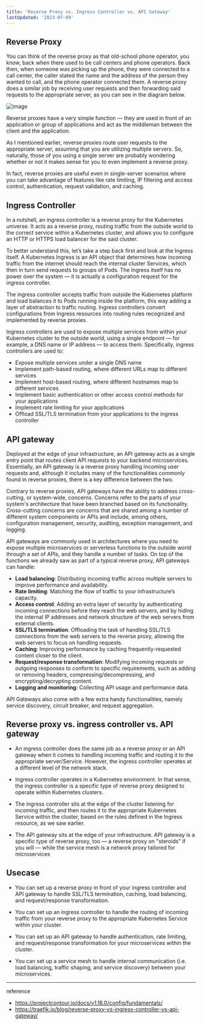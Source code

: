 ```yaml
---
title: 'Reverse Proxy vs. Ingress Controller vs. API Gateway'
lastUpdated: '2023-07-09'
---
```

## Reverse Proxy

You can think of the reverse proxy as that old-school phone operator, you know, back when there used to be call centers and phone operators. Back then, when someone was picking up the phone, they were connected to a call center, the caller stated the name and the address of the person they wanted to call, and the phone operator connected them. A reverse proxy does a similar job by receiving user requests and then forwarding said requests to the appropriate server, as you can see in the diagram below.

![image](https://github.com/rlaisqls/rlaisqls/assets/81006587/60b223c5-7550-4e37-b31e-1940f625933c)

Reverse proxies have a very simple function — they are used in front of an application or group of applications and act as the middleman between the client and the application.

As I mentioned earlier, reverse proxies route user requests to the appropriate server, assuming that you are utilizing multiple servers. So, naturally, those of you using a single server are probably wondering whether or not it makes sense for you to even implement a reverse proxy.

In fact, reverse proxies are useful even in single-server scenarios where you can take advantage of features like rate limiting, IP filtering and access control, authentication, request validation, and caching.

## Ingress Controller

In a nutshell, an ingress controller is a reverse proxy for the Kubernetes universe. It acts as a reverse proxy, routing traffic from the outside world to the correct service within a Kubernetes cluster, and allows you to configure an HTTP or HTTPS load balancer for the said cluster.

To better understand this, let’s take a step back first and look at the Ingress itself. A Kubernetes Ingress is an API object that determines how incoming traffic from the internet should reach the internal cluster Services, which then in turn send requests to groups of Pods. The Ingress itself has no power over the system — it is actually a configuration request for the ingress controller.

The ingress controller accepts traffic from outside the Kubernetes platform and load balances it to Pods running inside the platform, this way adding a layer of abstraction to traffic routing. Ingress controllers convert configurations from Ingress resources into routing rules recognized and implemented by reverse proxies.

Ingress controllers are used to expose multiple services from within your Kubernetes cluster to the outside world, using a single endpoint — for example, a DNS name or IP address —  to access them. Specifically, ingress controllers are used to:

- Expose multiple services under a single DNS name
- Implement path-based routing, where different URLs map to different services
- Implement host-based routing, where different hostnames map to different services
- Implement basic authentication or other access control methods for your applications
- Implement rate limiting for your applications
- Offload SSL/TLS termination from your applications to the ingress controller

##  API gateway

Deployed at the edge of your infrastructure, an API gateway acts as a single entry point that routes client API requests to your backend microservices. Essentially, an API gateway is a reverse proxy handling incoming user requests and, although it includes many of the functionalities commonly found in reverse proxies, there is a key difference between the two.  

Contrary to reverse proxies, API gateways have the ability to address cross-cutting, or system-wide, concerns. Concerns refer to the parts of your system's architecture that have been branched based on its functionality. Cross-cutting concerns are concerns that are shared among a number of different system components or APIs and include, among others, configuration management, security, auditing, exception management, and logging.

API gateways are commonly used in architectures where you need to expose multiple microservices or serverless functions to the outside world through a set of APIs, and they handle a number of tasks. On top of the functions we already saw as part of a typical reverse proxy, API gateways can handle:

- **Load balancing**: Distributing incoming traffic across multiple servers to improve performance and availability.
- **Rate limiting**: Matching the flow of traffic to your infrastructure’s capacity.
- **Access control**: Adding an extra layer of security by authenticating incoming connections before they reach the web servers, and by hiding the internal IP addresses and network structure of the web servers from external clients.
- **SSL/TLS termination**: Offloading the task of handling SSL/TLS connections from the web servers to the reverse proxy, allowing the web servers to focus on handling requests.
- **Caching**: Improving performance by caching frequently-requested content closer to the client.
- **Request/response transformation**: Modifying incoming requests or outgoing responses to conform to specific requirements, such as adding or removing headers, compressing/decompressing, and encrypting/decrypting content.
- **Logging and monitoring**: Collecting API usage and performance data.
  
API Gateways also come with a few extra handy functionalities, namely service discovery, circuit breaker, and request aggregation.

## Reverse proxy vs. ingress controller vs. API gateway

- An ingress controller does the same job as a reverse proxy or an API gateway when it comes to handling incoming traffic and routing it to the appropriate server/Service. However, the ingress controller operates at a different level of the network stack.

- Ingress controller operates in a Kubernetes environment. In that sense, the ingress controller is a specific type of reverse proxy designed to operate within Kubernetes clusters.

- The ingress controller sits at the edge of the cluster listening for incoming traffic, and then routes it to the appropriate Kubernetes Service within the cluster, based on the rules defined in the Ingress resource, as we saw earlier.

- The API gateway sits at the edge of your infrastructure. API gateway is a specific type of reverse proxy, too — a reverse proxy on "steroids” if you will — while the service mesh is a network proxy tailored for microservices

## Usecase

- You can set up a reverse proxy in front of your ingress controller and API gateway to handle SSL/TLS termination, caching, load balancing, and request/response transformation.
 
- You can set up an ingress controller to handle the routing of incoming traffic from your reverse proxy to the appropriate Kubernetes Service within your cluster.
  
- You can set up an API gateway to handle authentication, rate limiting, and request/response transformation for your microservices within the cluster.
  
- You can set up a service mesh to handle internal communication (i.e. load balancing, traffic shaping, and service discovery) between your microservices.

---
reference
- https://projectcontour.io/docs/v1.18.0/config/fundamentals/
- https://traefik.io/blog/reverse-proxy-vs-ingress-controller-vs-api-gateway/